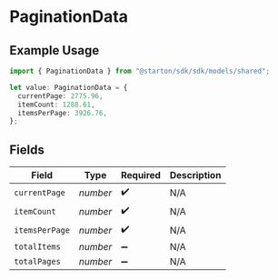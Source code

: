 # PaginationData

## Example Usage

```typescript
import { PaginationData } from "@starton/sdk/sdk/models/shared";

let value: PaginationData = {
  currentPage: 2775.96,
  itemCount: 1288.61,
  itemsPerPage: 3926.76,
};
```

## Fields

| Field              | Type               | Required           | Description        |
| ------------------ | ------------------ | ------------------ | ------------------ |
| `currentPage`      | *number*           | :heavy_check_mark: | N/A                |
| `itemCount`        | *number*           | :heavy_check_mark: | N/A                |
| `itemsPerPage`     | *number*           | :heavy_check_mark: | N/A                |
| `totalItems`       | *number*           | :heavy_minus_sign: | N/A                |
| `totalPages`       | *number*           | :heavy_minus_sign: | N/A                |